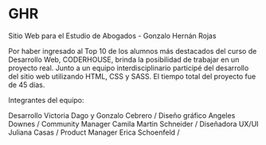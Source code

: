 # GHR
Sitio Web para el Estudio de Abogados - Gonzalo Hernán Rojas

Por haber ingresado al Top 10 de los alumnos más destacados del curso de Desarrollo Web, CODERHOUSE, brinda la posibilidad de trabajar en un proyecto real. 
Junto a un equipo interdisciplinario participé del desarrollo del sitio web utilizando HTML, CSS y SASS. El tiempo total del proyecto fue de 45 días.

Integrantes del equipo:

Desarrollo Victoria Dago y Gonzalo Cebrero / 
Diseño gráfico Angeles Downes / 
Community Manager Camila Martin Schneider / 
Diseñadora UX/UI Juliana Casas / 
Product Manager Erica Schoenfeld / 

